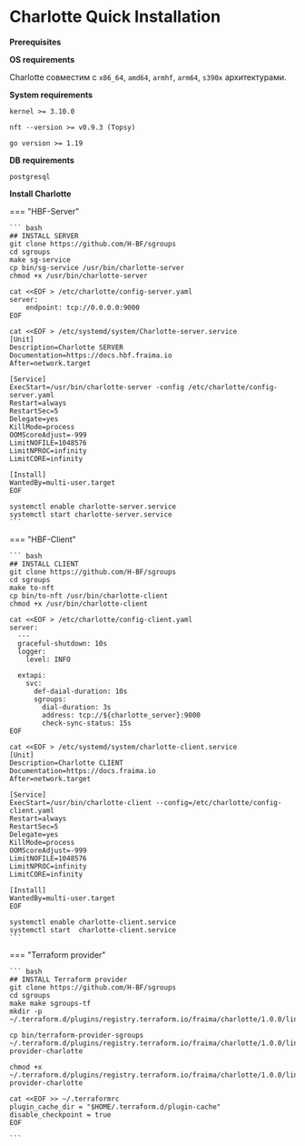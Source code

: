Charlotte Quick Installation
===========================

**Prerequisites**

**OS requirements**

Charlotte совместим с  `x86_64`, `amd64`, `armhf`, `arm64`,  `s390x` архитектурами.

**System requirements**

`kernel >= 3.10.0`

`nft --version >= v0.9.3 (Topsy)`

`go version >= 1.19`

**DB requirements**

`postgresql`

**Install Charlotte**

=== "HBF-Server"

    ``` bash
    ## INSTALL SERVER
    git clone https://github.com/H-BF/sgroups
    cd sgroups
    make sg-service
    cp bin/sg-service /usr/bin/charlotte-server
    chmod +x /usr/bin/charlotte-server

    cat <<EOF > /etc/charlotte/config-server.yaml
    server:
        endpoint: tcp://0.0.0.0:9000
    EOF

    cat <<EOF > /etc/systemd/system/Charlotte-server.service
    [Unit]
    Description=Charlotte SERVER
    Documentation=https://docs.hbf.fraima.io
    After=network.target

    [Service]
    ExecStart=/usr/bin/charlotte-server -config /etc/charlotte/config-server.yaml
    Restart=always
    RestartSec=5
    Delegate=yes
    KillMode=process
    OOMScoreAdjust=-999
    LimitNOFILE=1048576
    LimitNPROC=infinity
    LimitCORE=infinity

    [Install]
    WantedBy=multi-user.target
    EOF

    systemctl enable charlotte-server.service
    systemctl start charlotte-server.service
    ```


=== "HBF-Client"

    ``` bash
    ## INSTALL CLIENT
    git clone https://github.com/H-BF/sgroups
    cd sgroups
    make to-nft
    cp bin/to-nft /usr/bin/charlotte-client
    chmod +x /usr/bin/charlotte-client

    cat <<EOF > /etc/charlotte/config-client.yaml
    server:
      ---
      graceful-shutdown: 10s
      logger:
        level: INFO

      extapi:
        svc:
          def-daial-duration: 10s
          sgroups:
            dial-duration: 3s
            address: tcp://${charlotte_server}:9000
            check-sync-status: 15s
    EOF

    cat <<EOF > /etc/systemd/system/charlotte-client.service
    [Unit]
    Description=Charlotte CLIENT
    Documentation=https://docs.fraima.io
    After=network.target

    [Service]
    ExecStart=/usr/bin/charlotte-client --config=/etc/charlotte/config-client.yaml
    Restart=always
    RestartSec=5
    Delegate=yes
    KillMode=process
    OOMScoreAdjust=-999
    LimitNOFILE=1048576
    LimitNPROC=infinity
    LimitCORE=infinity

    [Install]
    WantedBy=multi-user.target
    EOF

    systemctl enable charlotte-client.service
    systemctl start  charlotte-client.service
    ```

=== "Terraform provider"

    ``` bash
    ## INSTALL Terraform provider
    git clone https://github.com/H-BF/sgroups
    cd sgroups
    make make sgroups-tf
    mkdir -p ~/.terraform.d/plugins/registry.terraform.io/fraima/charlotte/1.0.0/linux_amd64

    cp bin/terraform-provider-sgroups ~/.terraform.d/plugins/registry.terraform.io/fraima/charlotte/1.0.0/linux_amd64/terraform-provider-charlotte

    chmod +x ~/.terraform.d/plugins/registry.terraform.io/fraima/charlotte/1.0.0/linux_amd64/terraform-provider-charlotte

    cat <<EOF >> ~/.terraformrc
    plugin_cache_dir = "$HOME/.terraform.d/plugin-cache"
    disable_checkpoint = true
    EOF

    ```

